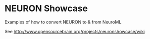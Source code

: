 NEURON Showcase
===============

Examples of how to convert NEURON to &amp; from NeuroML

See http://www.opensourcebrain.org/projects/neuronshowcase/wiki
